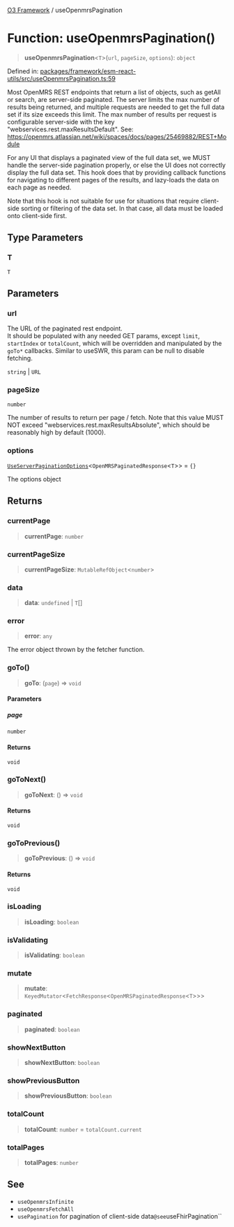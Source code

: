 [O3 Framework](../API.md) / useOpenmrsPagination

# Function: useOpenmrsPagination()

> **useOpenmrsPagination**\<`T`\>(`url`, `pageSize`, `options`): `object`

Defined in: [packages/framework/esm-react-utils/src/useOpenmrsPagination.ts:59](https://github.com/its-kios09/openmrs-esm-core/blob/main/packages/framework/esm-react-utils/src/useOpenmrsPagination.ts#L59)

Most OpenMRS REST endpoints that return a list of objects, such as getAll or search, are server-side paginated.
The server limits the max number of results being returned, and multiple requests are needed to get the full data set
if its size exceeds this limit.
The max number of results per request is configurable server-side
with the key "webservices.rest.maxResultsDefault". See: https://openmrs.atlassian.net/wiki/spaces/docs/pages/25469882/REST+Module

For any UI that displays a paginated view of the full data set, we MUST handle the server-side pagination properly,
or else the UI does not correctly display the full data set.
This hook does that by providing callback functions for navigating to different pages of the results, and
lazy-loads the data on each page as needed.

Note that this hook is not suitable for use for situations that require client-side sorting or filtering
of the data set. In that case, all data must be loaded onto client-side first.

## Type Parameters

### T

`T`

## Parameters

### url

The URL of the paginated rest endpoint. \
           It should be populated with any needed GET params, except `limit`, `startIndex` or `totalCount`,
           which will be overridden and manipulated by the `goTo*` callbacks.
           Similar to useSWR, this param can be null to disable fetching.

`string` | `URL`

### pageSize

`number`

The number of results to return per page / fetch. Note that this value MUST NOT exceed
           "webservices.rest.maxResultsAbsolute", which should be reasonably high by default (1000).

### options

[`UseServerPaginationOptions`](../interfaces/UseServerPaginationOptions.md)\<`OpenMRSPaginatedResponse`\<`T`\>\> = `{}`

The options object

## Returns

### currentPage

> **currentPage**: `number`

### currentPageSize

> **currentPageSize**: `MutableRefObject`\<`number`\>

### data

> **data**: `undefined` \| `T`[]

### error

> **error**: `any`

The error object thrown by the fetcher function.

### goTo()

> **goTo**: (`page`) => `void`

#### Parameters

##### page

`number`

#### Returns

`void`

### goToNext()

> **goToNext**: () => `void`

#### Returns

`void`

### goToPrevious()

> **goToPrevious**: () => `void`

#### Returns

`void`

### isLoading

> **isLoading**: `boolean`

### isValidating

> **isValidating**: `boolean`

### mutate

> **mutate**: `KeyedMutator`\<`FetchResponse`\<`OpenMRSPaginatedResponse`\<`T`\>\>\>

### paginated

> **paginated**: `boolean`

### showNextButton

> **showNextButton**: `boolean`

### showPreviousButton

> **showPreviousButton**: `boolean`

### totalCount

> **totalCount**: `number` = `totalCount.current`

### totalPages

> **totalPages**: `number`

## See

 - `useOpenmrsInfinite`
 - `useOpenmrsFetchAll`
 - `usePagination` for pagination of client-side data`
@see `useFhirPagination``
